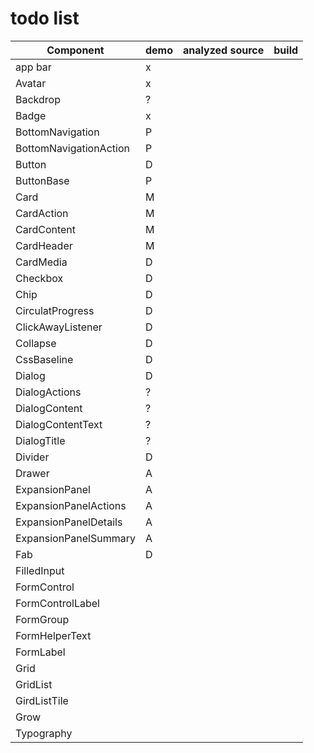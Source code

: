 # todo list

| Component              | demo | analyzed source | build |
|------------------------|------|-----------------|-------|
| app bar                | x    |                 |       |
| Avatar                 | x    |                 |       |
| Backdrop               | ?    |                 |       |
| Badge                  | x    |                 |       |
| BottomNavigation       | P    |                 |       |
| BottomNavigationAction | P    |                 |       |
| Button                 | D    |                 |       |
| ButtonBase             | P    |                 |       |
| Card                   | M    |                 |       |
| CardAction             | M    |                 |       |
| CardContent            | M    |                 |       |
| CardHeader             | M    |                 |       |
| CardMedia              | D    |                 |       |
| Checkbox               | D    |                 |       |
| Chip                   | D    |                 |       |
| CirculatProgress       | D    |                 |       |
| ClickAwayListener      | D    |                 |       |
| Collapse               | D    |                 |       |
| CssBaseline            | D    |                 |       |
| Dialog                 | D    |                 |       |
| DialogActions          | ?    |                 |       |
| DialogContent          | ?    |                 |       |
| DialogContentText      | ?    |                 |       |
| DialogTitle            | ?    |                 |       |
| Divider                | D    |                 |       |
| Drawer                 | A    |                 |       |
| ExpansionPanel         | A    |                 |       |
| ExpansionPanelActions  | A    |                 |       |
| ExpansionPanelDetails  | A    |                 |       |
| ExpansionPanelSummary  | A    |                 |       |
| Fab                    | D    |                 |       |
| FilledInput            |      |                 |       |
| FormControl            |      |                 |       |
| FormControlLabel       |      |                 |       |
| FormGroup              |      |                 |       |
| FormHelperText         |      |                 |       |
| FormLabel              |      |                 |       |
| Grid                   |      |                 |       |
| GridList               |      |                 |       |
| GirdListTile           |      |                 |       |
| Grow                   |      |                 |       |
| Typography             |      |                 |       |
